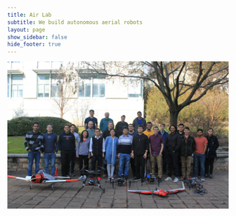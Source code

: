 ```yaml
---
title: Air Lab
subtitle: We build autonomous aerial robots
layout: page
show_sidebar: false
hide_footer: true
---
```


![Air Lab](img/group_pic.JPG)